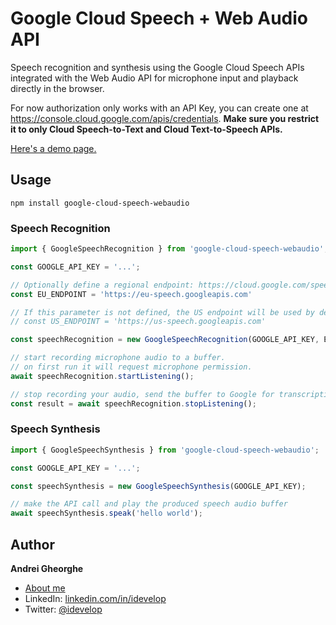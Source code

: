 # Google Cloud Speech + Web Audio API

Speech recognition and synthesis using the Google Cloud Speech APIs integrated with the Web Audio API for microphone input and playback directly in the browser.

For now authorization only works with an API Key, you can create one at https://console.cloud.google.com/apis/credentials. 
**Make sure you restrict it to only Cloud Speech-to-Text and Cloud Text-to-Speech APIs.**

[Here's a demo page.](https://andrei.codes/cloud-speech/)

## Usage

```
npm install google-cloud-speech-webaudio
```

### Speech Recognition

```javascript
import { GoogleSpeechRecognition } from 'google-cloud-speech-webaudio';

const GOOGLE_API_KEY = '...';

// Optionally define a regional endpoint: https://cloud.google.com/speech-to-text/docs/endpoints
const EU_ENDPOINT = 'https://eu-speech.googleapis.com'

// If this parameter is not defined, the US endpoint will be used by default.
// const US_ENDPOINT = 'https://us-speech.googleapis.com'

const speechRecognition = new GoogleSpeechRecognition(GOOGLE_API_KEY, EU_ENDPOINT);

// start recording microphone audio to a buffer.
// on first run it will request microphone permission.
await speechRecognition.startListening();

// stop recording your audio, send the buffer to Google for transcription
const result = await speechRecognition.stopListening();
```

### Speech Synthesis

```javascript
import { GoogleSpeechSynthesis } from 'google-cloud-speech-webaudio';

const GOOGLE_API_KEY = '...';

const speechSynthesis = new GoogleSpeechSynthesis(GOOGLE_API_KEY);

// make the API call and play the produced speech audio buffer
await speechSynthesis.speak('hello world');
```

## Author

**Andrei Gheorghe**

- [About me](https://andrei.codes)
- LinkedIn: [linkedin.com/in/idevelop](http://www.linkedin.com/in/idevelop)
- Twitter: [@idevelop](http://twitter.com/idevelop)
